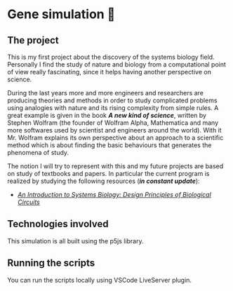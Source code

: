 # Gene simulation 🧫

## The project

This is my first project about the discovery of the systems biology field. Personally I find the study of nature and biology from a computational point of view really fascinating, since it helps having another perspective on science.

During the last years more and more engineers and researchers are producing theories and methods in order to study complicated problems using analogies with nature and its rising complexity from simple rules. A great example is given in the book *******A new kind of science*******, written by Stephen Wolfram (the founder of Wolfram Alpha, Mathematica and many more softwares used by scientist and engineers around the world). With it Mr. Wolfram explains its own perspective about an approach to a scientific method which is about finding the basic behaviours that generates the phenomena of study.

The notion I will try to represent with this and my future projects are based on study of textbooks and papers. In particular the current program is realized by studying the following resources (*******************in constant update*******************):

- *[An Introduction to Systems Biology: Design Principles of Biological Circuits](https://www.taylorfrancis.com/books/mono/10.1201/9780429283321/introduction-systems-biology-uri-alon)*

## Technologies involved

This simulation is all built using the p5js library.

## Running the scripts

You can run the scripts locally using VSCode LiveServer plugin.